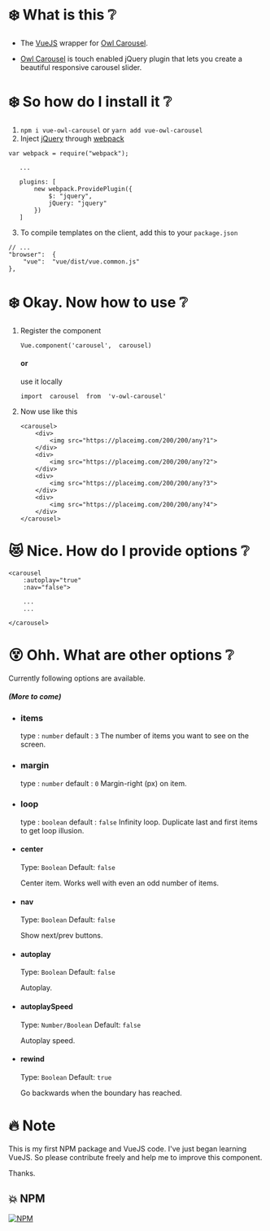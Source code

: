# :snowflake: What is this :grey_question:

 -   The  [VueJS](https://vuejs.org/) wrapper for [Owl Carousel](https://owlcarousel2.github.io/OwlCarousel2/).

- [Owl Carousel](https://owlcarousel2.github.io/OwlCarousel2/) is touch enabled jQuery plugin that lets you create a beautiful responsive carousel slider.


# :snowflake: So how do I install it :grey_question:

 1. `npm i vue-owl-carousel` or `yarn add vue-owl-carousel`
 2. Inject [jQuery](https://jquery.com/) through [webpack](https://webpack.js.org/)
 ```
var webpack = require("webpack");

    ...

    plugins: [
        new webpack.ProvidePlugin({
            $: "jquery",
            jQuery: "jquery"
        })
    ]
```
3. To compile templates on the client, add this to your `package.json`
```
// ...
"browser":  {
	"vue":  "vue/dist/vue.common.js"
},
 ```

# :snowflake: Okay. Now how to use :grey_question:

1. Register the component

	`Vue.component('carousel',  carousel)`

	#### or

	use it locally

	`import  carousel  from  'v-owl-carousel'`

2. Now use like this

	```
	<carousel>
		<div>
			<img src="https://placeimg.com/200/200/any?1">
		</div>
		<div>
			<img src="https://placeimg.com/200/200/any?2">
		</div>
		<div>
			<img src="https://placeimg.com/200/200/any?3">
		</div>
		<div>
			<img src="https://placeimg.com/200/200/any?4">
		</div>
	</carousel>
	```

# :heart_eyes_cat: Nice. How do I provide options :grey_question:

```
<carousel
	:autoplay="true"
	:nav="false">

	...
	...

</carousel>
```

# :dizzy_face: Ohh. What are other options :grey_question:

Currently following options are available.
##### *(More to come)*

- ### items

	type : `number`
	default : `3`
	The number of items you want to see on the screen.

- ### margin

	type : `number`
	default : `0`
	Margin-right (px) on item.

- ### loop

	type : `boolean`
	default : `false`
	Infinity loop. Duplicate last and first items to get loop illusion.

- #### center

	Type:  `Boolean`
	Default:  `false`

	Center item. Works well with even an odd number of items.

- #### nav

	Type:  `Boolean`
	Default:  `false`

	Show next/prev buttons.

- #### autoplay

	Type:  `Boolean`
	Default:  `false`

	Autoplay.

- #### autoplaySpeed

	Type:  `Number/Boolean`
	Default:  `false`

	Autoplay speed.

- #### rewind

	Type:  `Boolean`
	Default:  `true`

	Go backwards when the boundary has reached.

# :fire: Note

This is my first NPM package and VueJS code. I've just began learning VueJS. So please contribute freely and help me to improve this component.

Thanks.

## :collision: NPM

[![NPM](https://nodei.co/npm/v-owl-carousel.png)](https://www.npmjs.com/package/v-owl-carousel)